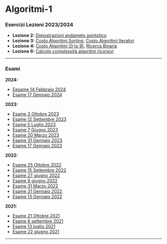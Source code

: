 # Algoritmi-1

### Esercizi Lezioni 2023/2024
- **Lezione 2:** [Dimostrazioni andameto asintotico](/../../issues/1)
- **Lezione 3:** [Costo Algoritmi Sorting](/../../issues/4), [Costo Algoritmi Iterativi](/../../issues/8)
- **Lezione 4:** [Costo Algoritmi (0 to 9)](/../../issues/3), [Ricerca Binaria](/../../issues/2)
- **Lezione 6:** [Calcolo complessità algoritmi ricorsivi](/../../issues/6)

---
### Esami
**2024:**
- [Eesame 14 Febbraio 2024](/Esami/2024/esameFebbraio_24_conSol.md)
- [Esame 17 Gennaio 2024](/Esami/2024/esameGennaio_24_conSol.md)

**2023:**
- [Esame 3 Ottobre 2023](/Esami/2023/esameOttobre_conSol.md)
- [Esame 12 Settembre 2023](/Esami/2023/esameSettembre_conSol.md)
- [Esame 5 Luglio 2023](/Esami/2023/esameLuglio_conSol.md)
- [Esame 7 Giugno 2023](/Esami/2023/esameGiugno_conSol.md)
- [Esame 20 Marzo 2023](/Esami/2023/esameMarzo_conSol.md)
- [Esame 31 Gennaio 2023](/Esami/2023/esameGennaio31conSol.md)
- [Esame 17 Gennaio 2023](/Esami/2023/esameGennaio17_conSol.md)

**2022:**
- [Esame 25 Ottobre 2022](/Esami/2022/esameOttobre2022_conSol.md)
- [Esame 15 Settembre 2022](/Esami/2022/esameSettembre2022_conSol.md)
- [Esame 27 giugno 2022](/Esami/2022/esameGiugno27_conSol.md)
- [Esame 8 giugno 2022](/Esami/2022/esameGiugno8_conSol.md)
- [Esame 31 Marzo 2022](/Esami/2022/esameMarzo2022_conSol.md)
- [Esame 31 Gennaio 2022](/Esami/2022/esameGennaio31_conSol.md)
- [Esame 13 Gennaio 2022](/Esami/2022/esameGennaio13_conSol.md)

**2021:**
- [Esame 21 Ottobre 2021](/Esami/2021/esameOttebre.md)
- [Esame 8 settembre 2021](/Esami/2021/esameSettembre.md)
- [Esame 13 luglio 2021](/Esami/2021/esameLuglio.md)
- [Esame 22 giugno 2021](/Esami/2021/esameGiugno.md)

---
